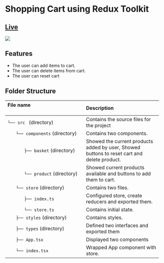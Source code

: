 # Shopping Cart using Redux Toolkit

## [Live](https://shopping-cart-redux-toolkit.surge.sh/)
<img src="https://scontent.fkhi2-2.fna.fbcdn.net/v/t39.30808-6/255640668_1056935065055497_9202001133485664357_n.jpg?_nc_cat=100&ccb=1-5&_nc_sid=730e14&_nc_ohc=92ysfwfauW0AX_Yx7-N&_nc_ht=scontent.fkhi2-2.fna&oh=4cd2df2725d8959c394e713d33b67b63&oe=6194AAD2" />

## Features
- The user can add items to cart.
- The user can delete items from cart.
- The user can reset cart

## Folder Structure
| File name 　　　　　　　　　　　　　　| Description 　　|
| :--  | :--         |
| `└── src ` (directory) | Contains the source files for the project |
| `　　└── components` (directory) | Contains two components. |
| `　　　　├── basket` (directory) | Showed the current products added by user, Showed buttons to reset cart and delete product. |
| `　　　　└── product` (directory) | Showed current products available and buttons to add them to cart. |
| `　　└── store` (directory) | Contains two files. |
| `　　　　├── index.ts` | Configured store, create reducers and exported them. |
| `　　　　└── store.ts` | Contains initial state. |
| `　　├── styles` (directory) | Contains styles. |
| `　　├── types` (directory) | Defined two interfaces and exported them |
| `　　├── App.tsx` | Displayed two components |
| `　　└── index.tsx` | Wrapped App component with store. |